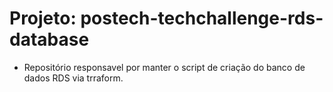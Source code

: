 # Projeto: postech-techchallenge-rds-database

- Repositório responsavel por manter o script de criação do banco de dados RDS via trraform.
 
